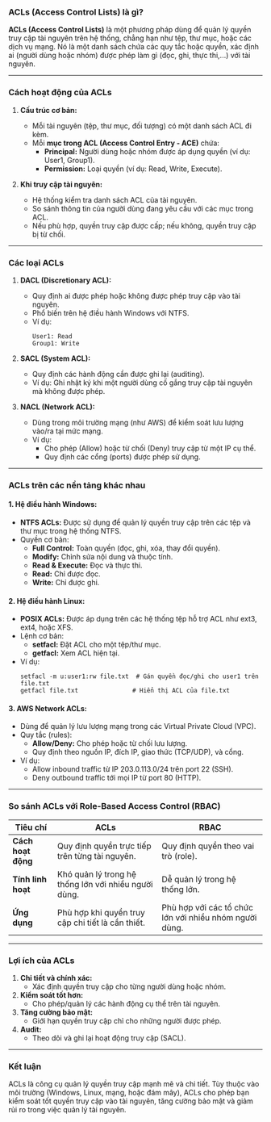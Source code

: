 ### **ACLs (Access Control Lists) là gì?**

**ACLs (Access Control Lists)** là một phương pháp dùng để quản lý quyền truy cập tài nguyên trên hệ thống, chẳng hạn như tệp, thư mục, hoặc các dịch vụ mạng. Nó là một danh sách chứa các quy tắc hoặc quyền, xác định ai (người dùng hoặc nhóm) được phép làm gì (đọc, ghi, thực thi,...) với tài nguyên.

---

### **Cách hoạt động của ACLs**
1. **Cấu trúc cơ bản:**
   - Mỗi tài nguyên (tệp, thư mục, đối tượng) có một danh sách ACL đi kèm.
   - Mỗi **mục trong ACL (Access Control Entry - ACE)** chứa:
     - **Principal:** Người dùng hoặc nhóm được áp dụng quyền (ví dụ: User1, Group1).
     - **Permission:** Loại quyền (ví dụ: Read, Write, Execute).

2. **Khi truy cập tài nguyên:**
   - Hệ thống kiểm tra danh sách ACL của tài nguyên.
   - So sánh thông tin của người dùng đang yêu cầu với các mục trong ACL.
   - Nếu phù hợp, quyền truy cập được cấp; nếu không, quyền truy cập bị từ chối.

---

### **Các loại ACLs**
1. **DACL (Discretionary ACL):**
   - Quy định ai được phép hoặc không được phép truy cập vào tài nguyên.
   - Phổ biến trên hệ điều hành Windows với NTFS.
   - Ví dụ:
     ```
     User1: Read
     Group1: Write
     ```

2. **SACL (System ACL):**
   - Quy định các hành động cần được ghi lại (auditing).
   - Ví dụ: Ghi nhật ký khi một người dùng cố gắng truy cập tài nguyên mà không được phép.

3. **NACL (Network ACL):**
   - Dùng trong môi trường mạng (như AWS) để kiểm soát lưu lượng vào/ra tại mức mạng.
   - Ví dụ: 
     - Cho phép (Allow) hoặc từ chối (Deny) truy cập từ một IP cụ thể.
     - Quy định các cổng (ports) được phép sử dụng.

---

### **ACLs trên các nền tảng khác nhau**
#### **1. Hệ điều hành Windows:**
- **NTFS ACLs:** Được sử dụng để quản lý quyền truy cập trên các tệp và thư mục trong hệ thống NTFS.
- Quyền cơ bản:
  - **Full Control:** Toàn quyền (đọc, ghi, xóa, thay đổi quyền).
  - **Modify:** Chỉnh sửa nội dung và thuộc tính.
  - **Read & Execute:** Đọc và thực thi.
  - **Read:** Chỉ được đọc.
  - **Write:** Chỉ được ghi.

#### **2. Hệ điều hành Linux:**
- **POSIX ACLs:** Được áp dụng trên các hệ thống tệp hỗ trợ ACL như ext3, ext4, hoặc XFS.
- Lệnh cơ bản:
  - **setfacl:** Đặt ACL cho một tệp/thư mục.
  - **getfacl:** Xem ACL hiện tại.
- Ví dụ:
  ```
  setfacl -m u:user1:rw file.txt  # Gán quyền đọc/ghi cho user1 trên file.txt
  getfacl file.txt               # Hiển thị ACL của file.txt
  ```

#### **3. AWS Network ACLs:**
- Dùng để quản lý lưu lượng mạng trong các Virtual Private Cloud (VPC).
- Quy tắc (rules):
  - **Allow/Deny:** Cho phép hoặc từ chối lưu lượng.
  - Quy định theo nguồn IP, đích IP, giao thức (TCP/UDP), và cổng.
- Ví dụ:
  - Allow inbound traffic từ IP 203.0.113.0/24 trên port 22 (SSH).
  - Deny outbound traffic tới mọi IP từ port 80 (HTTP).

---

### **So sánh ACLs với Role-Based Access Control (RBAC)**
| **Tiêu chí**            | **ACLs**                                             | **RBAC**                                         |
|-------------------------|-----------------------------------------------------|------------------------------------------------|
| **Cách hoạt động**      | Quy định quyền trực tiếp trên từng tài nguyên.      | Quy định quyền theo vai trò (role).            |
| **Tính linh hoạt**      | Khó quản lý trong hệ thống lớn với nhiều người dùng.| Dễ quản lý trong hệ thống lớn.                 |
| **Ứng dụng**            | Phù hợp khi quyền truy cập chi tiết là cần thiết.   | Phù hợp với các tổ chức lớn với nhiều nhóm người dùng. |

---

### **Lợi ích của ACLs**
1. **Chi tiết và chính xác:** 
   - Xác định quyền truy cập cho từng người dùng hoặc nhóm.
2. **Kiểm soát tốt hơn:** 
   - Cho phép/quản lý các hành động cụ thể trên tài nguyên.
3. **Tăng cường bảo mật:** 
   - Giới hạn quyền truy cập chỉ cho những người được phép.
4. **Audit:** 
   - Theo dõi và ghi lại hoạt động truy cập (SACL).

---

### **Kết luận**
ACLs là công cụ quản lý quyền truy cập mạnh mẽ và chi tiết. Tùy thuộc vào môi trường (Windows, Linux, mạng, hoặc đám mây), ACLs cho phép bạn kiểm soát tốt quyền truy cập vào tài nguyên, tăng cường bảo mật và giảm rủi ro trong việc quản lý tài nguyên.